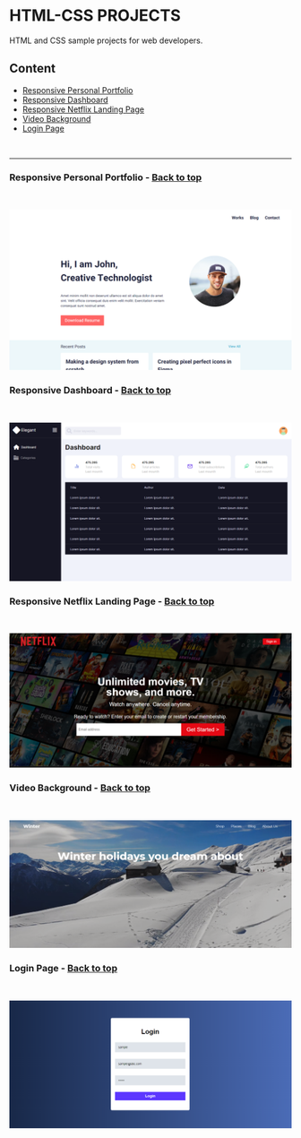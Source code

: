 # HTML-CSS PROJECTS

HTML and CSS sample projects for web developers.


<a name="content"></a>

## Content

* [Responsive Personal Portfolio](#portfolio)
* [Responsive Dashboard](#dashboard)
* [Responsive Netflix Landing Page](#netflix)
* [Video Background](#video-background)
* [Login Page](#login-page)

<br />
<hr />

<a name="portfolio"></a>

### Responsive Personal Portfolio - [Back to top](#content)

<br />

![Screenshot](./screenshots/portfolio.png)

<a name="dashboard"></a>

### Responsive Dashboard - [Back to top](#content)

<br />

![Screenshot](./screenshots/dashboard.png)

<a name="netflix"></a>

### Responsive Netflix Landing Page - [Back to top](#content)

<br />

![Screenshot](./screenshots/netflix.png)

<a name="video-background"></a>

### Video Background - [Back to top](#content)

<br />

![Screenshot](./screenshots/video-background.png)

<a name="login-page"></a>

### Login Page - [Back to top](#content)

<br />

![Screenshot](./screenshots/login-page.png)
